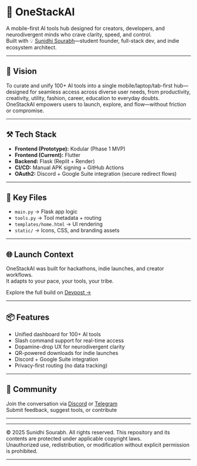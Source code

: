# 🧠 OneStackAI

A mobile-first AI tools hub designed for creators, developers, and neurodivergent minds who crave clarity, speed, and control.  
Built with 💡 [Sunidhi Sourabh](https://devpost.com/sunidhisourabh)—student founder, full-stack dev, and indie ecosystem architect.

---

## 🚀 Vision  
To curate and unify 100+ AI tools into a single mobile/laptop/tab-first hub—designed for seamless access across diverse user needs, from productivity, creativity, utility, fashion, career, education to everyday doubts.  
OneStackAI empowers users to launch, explore, and flow—without friction or compromise.

---

## ⚒️ Tech Stack  
- **Frontend (Prototype):** Kodular (Phase 1 MVP)  
- **Frontend (Current):** Flutter  
- **Backend:** Flask (Replit + Render)  
- **CI/CD:** Manual APK signing + GitHub Actions  
- **OAuth2:** Discord + Google Suite integration (secure redirect flows)

---

## 📁 Key Files  
- `main.py` → Flask app logic  
- `tools.py` → Tool metadata + routing  
- `templates/home.html` → UI rendering  
- `static/` → Icons, CSS, and branding assets

---

## 🌐 Launch Context  
OneStackAI was built for hackathons, indie launches, and creator workflows.  
It adapts to your pace, your tools, your tribe.

Explore the full build on [Devpost →](https://devpost.com/software/onestackai)

---

## 📦 Features  
- Unified dashboard for 100+ AI tools  
- Slash command support for real-time access  
- Dopamine-drop UX for neurodivergent clarity  
- QR-powered downloads for indie launches  
- Discord + Google Suite integration  
- Privacy-first routing (no data tracking)

---

## 💬 Community  
Join the conversation via [Discord](https://discord.gg/KBstZbht) or [Telegram](https://t.me/OneStackAI)  
Submit feedback, suggest tools, or contribute

---

---

© 2025 Sunidhi Sourabh. All rights reserved.
This repository and its contents are protected under applicable copyright laws.  
Unauthorized use, redistribution, or modification without explicit permission is prohibited.  

---
